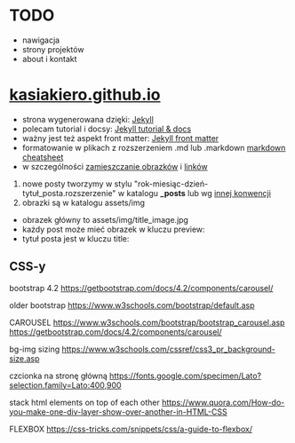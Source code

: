 # TODO

- nawigacja
- strony projektów
- about i kontakt


# [kasiakiero.github.io](https://kasiakiero.github.io)

- strona wygenerowana dzięki: [Jekyll](http://jekyllrb.com)
- polecam tutorial i docsy: [Jekyll tutorial & docs](https://jekyllrb.com/docs/step-by-step/08-blogging/)
- ważny jest też aspekt front matter: [Jekyll front matter](https://jekyllrb.com/docs/step-by-step/03-front-matter/)
- formatowanie w plikach z rozszerzeniem .md lub .markdown [markdown cheatsheet](https://github.com/adam-p/markdown-here/wiki/Markdown-Cheatsheet)
- w szczególności [zamieszczanie obrazków](https://jekyllrb.com/docs/permalinks/) i [linków](https://github.com/adam-p/markdown-here/wiki/Markdown-Cheatsheet#links)

1. nowe posty tworzymy w stylu "rok-miesiąc-dzień-tytuł_posta.rozszerzenie" w katalogu **_posts** lub wg [innej konwencji](https://jekyllrb.com/docs/permalinks/)
1. obrazki są w katalogu assets/img
  - obrazek główny to assets/img/title_image.jpg
  - każdy post może mieć obrazek w kluczu preview:
  - tytuł posta jest w kluczu title:


## CSS-y 

bootstrap 4.2
https://getbootstrap.com/docs/4.2/components/carousel/

older bootstrap
https://www.w3schools.com/bootstrap/default.asp

CAROUSEL
https://www.w3schools.com/bootstrap/bootstrap_carousel.asp
https://getbootstrap.com/docs/4.2/components/carousel/

bg-img sizing
https://www.w3schools.com/cssref/css3_pr_background-size.asp

czcionka na stronę główną
https://fonts.google.com/specimen/Lato?selection.family=Lato:400,900

stack html elements on top of each other
https://www.quora.com/How-do-you-make-one-div-layer-show-over-another-in-HTML-CSS

FLEXBOX
https://css-tricks.com/snippets/css/a-guide-to-flexbox/